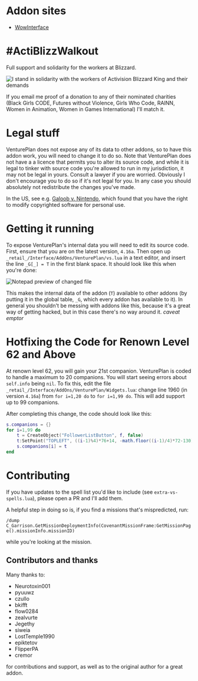 # Addon sites

* [WowInterface](https://www.wowinterface.com/downloads/info26117-VenturePlanSoDMissions.html)

# #ActiBlizzWalkout

Full support and solidarity for the workers at Blizzard.

![I stand in solidarity with the workers of Activision Blizzard King and their demands](https://pbs.twimg.com/media/E7zWaEEVIBQfhas?format=jpg&name=900x900)

If you email me proof of a donation to any of their nominated charities (Black Girls CODE, Futures without Violence, Girls Who Code, RAINN, Women in Animation, Women in Games International) I'll match it.

# Legal stuff

VenturePlan does not expose any of its data to other addons, so to have this addon work, you will need to change it to do so. Note that VenturePlan does not have a a licence that permits you to alter its source code, and while it is legal to tinker with source code you're allowed to run in my jurisdiction, it may not be legal in yours. Consult a lawyer if you are worried. Obviously I don't encourage you to do so if it's not legal for you. In any case you should absolutely not redistribute the changes you've made.

In the US, see e.g. [Galoob v. Nintendo](https://www.lexisnexis.com/community/casebrief/p/casebrief-lewis-galoob-toys-inc-v-nintendo-of-am-inc), which found that you have the right to modify copyrighted software for personal use.

# Getting it running

To expose VenturePlan's internal data you will need to edit its source code. First, ensure that you are on the latest version, `4.16a`. Then open up `_retail_/Interface/AddOns/VenturePlan/vs.lua` in a text editor, and insert the line `_G[_] = T` in the first blank space. It should look like this when you're done:

![Notepad preview of changed file](img/notepad.png)

This makes the internal data of the addon (`T`) available to other addons (by putting it in the global table, `_G`, which every addon has available to it). In general you shouldn't be messing with addons like this, because it's a great way of getting hacked, but in this case there's no way around it. _caveat emptor_

# Hotfixing the Code for Renown Level 62 and Above

At renown level 62, you will gain your 21st companion. VenturePlan is coded to handle a maximum to 20 companions. You will start seeing errors about `self.info` being `nil`. To fix this, edit the file `_retail_/Interface/AddOns/VenturePlan/Widgets.lua`: change line 1960 (in version `4.16a`) from `for i=1,20 do` to `for i=1,99 do`. This will add support up to 99 companions.

After completing this change, the code should look like this:

```lua
s.companions = {}
for i=1,99 do
    t = CreateObject("FollowerListButton", f, false)
    t:SetPoint("TOPLEFT", ((i-1)%4)*76+14, -math.floor((i-1)/4)*72-130)
    s.companions[i] = t
end
```

# Contributing

If you have updates to the spell list you'd like to include (see `extra-vs-spells.lua`), please open a PR and I'll add them.

A helpful step in doing so is, if you find a missions that's mispredicted, run:

`/dump C_Garrison.GetMissionDeploymentInfo(CovenantMissionFrame:GetMissionPage().missionInfo.missionID)`

while you're looking at the mission.

## Contributors and thanks

Many thanks to:

* Neurotoxin001
* pyuuwz
* czullo
* bkifft
* flow0284
* zealvurte
* Jegethy
* siweia
* LostTemple1990
* epiktetov
* FlipperPA
* cremor

for contributions and support, as well as to the original author for a great addon.
